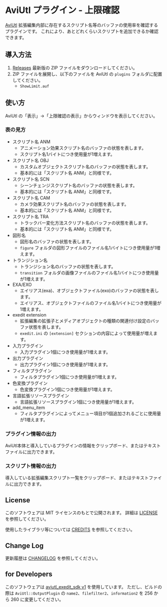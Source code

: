 # AviUtl プラグイン - 上限確認

[AviUtl](http://spring-fragrance.mints.ne.jp/aviutl/)
拡張編集内部に存在するスクリプト名等のバッファの使用率を確認するプラグインです。
これにより、あとどれくらいスクリプトを追加できるか確認できます。

## 導入方法

1. [Releases](https://github.com/karoterra/aviutl_ShowLimit/releases/)
   最新版の ZIP ファイルをダウンロードしてください。
2. ZIP ファイルを展開し、以下のファイルを AviUtl の `plugins` フォルダに配置してください。
   - `ShowLimit.auf`

## 使い方

AviUtl の「表示」→「上限確認の表示」からウィンドウを表示してください。

### 表の見方

- スクリプト名 ANM
  - アニメーション効果スクリプト名のバッファの状態を表します。
  - スクリプト名1バイトにつき使用量が1増えます。
- スクリプト名 OBJ
  - カスタムオブジェクトスクリプト名のバッファの状態を表します。
  - 基本的には「スクリプト名 ANM」と同様です。
- スクリプト名 SCN
  - シーンチェンジスクリプト名のバッファの状態を表します。
  - 基本的には「スクリプト名 ANM」と同様です。
- スクリプト名 CAM
  - カメラ効果スクリプト名のバッファの状態を表します。
  - 基本的には「スクリプト名 ANM」と同様です。
- スクリプト名 TRA
  - トラックバー変化方法スクリプト名のバッファの状態を表します。
  - 基本的には「スクリプト名 ANM」と同様です。
- 図形名
  - 図形名のバッファの状態を表します。
  - `figure` フォルダの図形ファイルのファイル名1バイトにつき使用量が1増えます。
- トランジション名
  - トランジション名のバッファの状態を表します。
  - `transition` フォルダの画像ファイルのファイル名1バイトにつき使用量が1増えます。
- EXA/EXO
  - エイリアス(exa)、オブジェクトファイル(exo)のバッファの状態を表します。
  - エイリアス、オブジェクトファイルのファイル名1バイトにつき使用量が1増えます。
- exedit extension
  - 拡張編集の拡張子とメディアオブジェクトの種類の関連付け設定のバッファ状態を表します。
  - `exedit.ini` の `[extension]` セクションの内容によって使用量が増えます。
- 入力プラグイン
  - 入力プラグイン1個につき使用量が1増えます。
- 出力プラグイン
  - 出力プラグイン1個につき使用量が1増えます。
- フィルタプラグイン
  - フィルタプラグイン1個につき使用量が1増えます。
- 色変換プラグイン
  - 色変換プラグイン1個につき使用量が1増えます。
- 言語拡張リソースプラグイン
  - 言語拡張リソースプラグイン1個につき使用量が1増えます。
- add_menu_item
  - フィルタプラグインによってメニュー項目が1個追加されるごとに使用量が1増えます。

### プラグイン情報の出力

AviUtl本体と導入しているプラグインの情報をクリップボード、またはテキストファイルに出力できます。

### スクリプト情報の出力

導入している拡張編集スクリプト一覧をクリップボード、またはテキストファイルに出力できます。

## License

このソフトウェアは MIT ライセンスのもとで公開されます。
詳細は [LICENSE](LICENSE) を参照してください。

使用したライブラリ等については [CREDITS](CREDITS.md) を参照してください。

## Change Log

更新履歴は [CHANGELOG](CHANGELOG.md) を参照してください。

## for Developers

このソフトウェアは [aviutl_exedit_sdk v1](https://github.com/ePi5131/aviutl_exedit_sdk) を使用しています。
ただし、ビルドの際は `AviUtl::OutputPlugin` の `name2`、`filefilter2`、`information2` を
256 から 260 に変更してください。
